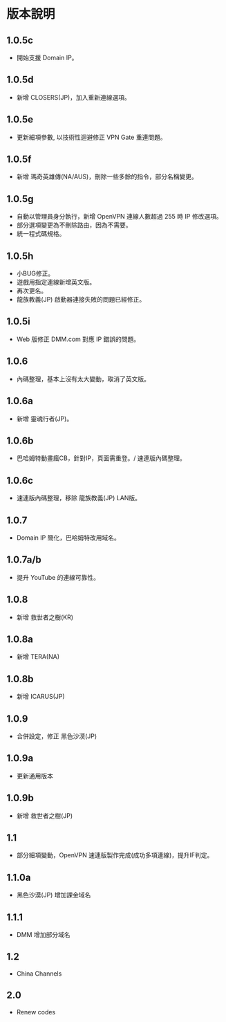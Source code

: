 # 版本說明

## 1.0.5c
* 開始支援 Domain IP。
## 1.0.5d
* 新增 CLOSERS(JP)，加入重新連線選項。
## 1.0.5e
* 更新細項參數, 以技術性迴避修正 VPN Gate 重連問題。
## 1.0.5f
* 新增 瑪奇英雄傳(NA/AUS)，刪除一些多餘的指令，部分名稱變更。
## 1.0.5g
* 自動以管理員身分執行，新增 OpenVPN 連線人數超過 255 時 IP 修改選項。
* 部分選項變更為不刪除路由，因為不需要。
* 統一程式碼規格。
## 1.0.5h
* 小BUG修正。
* 遊戲用指定連線新增英文版。
* 再次更名。
* 龍族教義(JP) 啟動器連接失敗的問題已經修正。
## 1.0.5i
* Web 版修正 DMM.com 對應 IP 錯誤的問題。
## 1.0.6
* 內碼整理，基本上沒有太大變動，取消了英文版。
## 1.0.6a
* 新增 靈魂行者(JP)。
## 1.0.6b
* 巴哈姆特動畫瘋CB，針對IP，頁面需重登。/ 速連版內碼整理。
## 1.0.6c
* 速連版內碼整理，移除 龍族教義(JP) LAN版。
## 1.0.7
* Domain IP 簡化，巴哈姆特改用域名。
## 1.0.7a/b
* 提升 YouTube 的連線可靠性。
## 1.0.8
* 新增 救世者之樹(KR)
## 1.0.8a
* 新增 TERA(NA)
## 1.0.8b
*  新增 ICARUS(JP)
## 1.0.9
* 合併設定，修正 黑色沙漠(JP)
## 1.0.9a
* 更新通用版本
## 1.0.9b
* 新增 救世者之樹(JP)
## 1.1
* 部分細項變動，OpenVPN 速連版製作完成(成功多項連線)，提升IF判定。
## 1.1.0a
* 黑色沙漠(JP) 增加課金域名
## 1.1.1
* DMM 增加部分域名
## 1.2
* China Channels
## 2.0
* Renew codes
